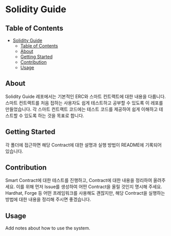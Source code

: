# Solidity Guide

## Table of Contents

- [Solidity Guide](#solidity-guide)
  - [Table of Contents](#table-of-contents)
  - [About ](#about-)
  - [Getting Started ](#getting-started-)
  - [Contribution ](#contribution-)
  - [Usage ](#usage-)

## About <a name = "about"></a>

Solidity Guide 레포에서는 기본적인 ERC와 스마트 컨트랙트에 대한 내용을 다룹니다. 스마트 컨트랙트를 처음 접하는 사용자도 쉽게 테스트하고 공부할 수 있도록 이 레포를 만들었습니다. 각 스마트 컨트랙트 코드에는 테스트 코드를 제공하여 쉽게 이해하고 테스트할 수 있도록 하는 것을 목표로 합니다.

## Getting Started <a name = "getting_started"></a>

각 폴더에 접근하면 해당 Contract에 대한 설명과 실행 방법이 README에 기록되어 있습니다. 

## Contribution <a name = "contribution"></a>

Smart Contract에 대한 테스트를 진행하고, Contract에 대한 내용을 정리하여 올려주세요. 이를 위해 먼저 Issue를 생성하여 어떤 Contract을 올릴 것인지 명시해 주세요. Hardhat, Forge 등 어떤 프레임워크를 사용해도 괜찮지만, 해당 Contract을 실행하는 방법에 대한 내용을 정리해 주시면 좋겠습니다.

## Usage <a name = "usage"></a>

Add notes about how to use the system.
